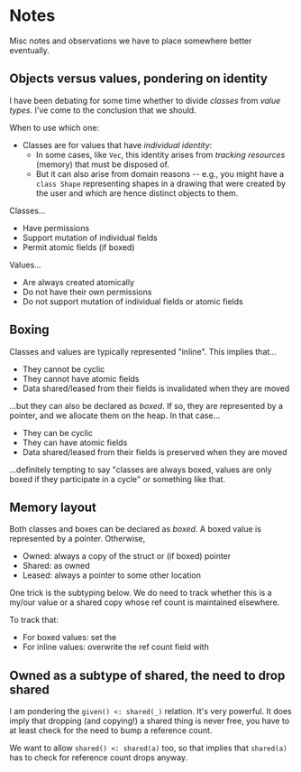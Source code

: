 # Notes

Misc notes and observations we have to place somewhere better eventually.

## Objects versus values, pondering on identity

I have been debating for some time whether to divide _classes_ from _value types_.
I've come to the conclusion that we should.

When to use which one:

- Classes are for values that have _individual identity_:
  - In some cases, like `Vec`, this identity arises from _tracking resources_ (memory) that must be disposed of.
  - But it can also arise from domain reasons -- e.g., you might have a `class Shape` representing shapes in a drawing that were created by the user and which are hence distinct objects to them.

Classes...

- Have permissions
- Support mutation of individual fields
- Permit atomic fields (if boxed)

Values...

- Are always created atomically
- Do not have their own permissions
- Do not support mutation of individual fields or atomic fields

## Boxing

Classes and values are typically represented "inline". This implies that...

- They cannot be cyclic
- They cannot have atomic fields
- Data shared/leased from their fields is invalidated when they are moved

...but they can also be declared as _boxed_. If so, they are represented by a pointer, and we allocate them on the heap. In that case...

- They can be cyclic
- They can have atomic fields
- Data shared/leased from their fields is preserved when they are moved

...definitely tempting to say "classes are always boxed, values are only boxed if they participate in a cycle" or something like that.

## Memory layout

Both classes and boxes can be declared as _boxed_. A boxed value is represented by a pointer. Otherwise,

- Owned: always a copy of the struct or (if boxed) pointer
- Shared: as owned
- Leased: always a pointer to some other location

One trick is the subtyping below. We do need to track whether this is a my/our value or a shared copy whose ref count is maintained elsewhere.

To track that:

- For boxed values: set the
- For inline values: overwrite the ref count field with

## Owned as a subtype of shared, the need to drop shared

I am pondering the `given() <: shared(_)` relation. It's very powerful.
It does imply that dropping (and copying!) a shared thing is never free,
you have to at least check for the need to bump a reference count.

We want to allow `shared() <: shared(a)` too, so that implies that `shared(a)`
has to check for reference count drops anyway.
